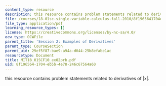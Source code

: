 ```yaml
---
content_type: resource
description: this resource contains problem statements related to derivatives of |x|.
file: /courses/18-01sc-single-variable-calculus-fall-2010/8f1965641704eb5b4e78246c67564a60_MIT18_01SCF10_ex02prb.pdf
file_type: application/pdf
learning_resource_types: []
license: https://creativecommons.org/licenses/by-nc-sa/4.0/
ocw_type: OCWFile
parent_title: 'Session 2: Examples of Derivatives'
parent_type: CourseSection
parent_uid: 29ef5f87-bae9-a94a-d044-25b8efabe1ac
resourcetype: Document
title: MIT18_01SCF10_ex02prb.pdf
uid: 8f196564-1704-eb5b-4e78-246c67564a60
---
```

this resource contains problem statements related to derivatives of |x|.